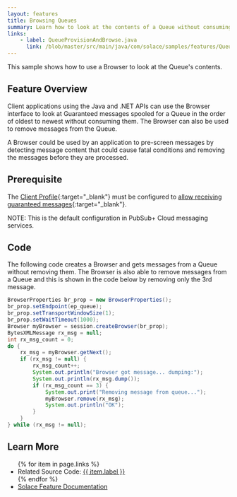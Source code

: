 ```yaml
---
layout: features
title: Browsing Queues
summary: Learn how to look at the contents of a Queue without consuming any messages.
links:
    - label: QueueProvisionAndBrowse.java
      link: /blob/master/src/main/java/com/solace/samples/features/QueueProvisionAndBrowse.java
---
```


This sample shows how to use a Browser to look at the Queue's contents.

## Feature Overview

Client applications using the Java and .NET APIs can use the Browser interface to look at Guaranteed messages spooled for a Queue in the order of oldest to newest without consuming them.  The Browser can also be used to remove messages from the Queue.

A Browser could be used by an application to pre-screen messages by detecting message content that could cause fatal conditions and removing the messages before they are processed.

## Prerequisite

The [Client Profile](https://docs.solace.com/Configuring-and-Managing/Configuring-Client-Profiles.htm){:target="_blank"} must be configured to [allow receiving guaranteed messages](https://docs.solace.com/Configuring-and-Managing/Configuring-Client-Profiles.htm#Allow-G-Msg-Receives){:target="_blank"}.

NOTE:  This is the default configuration in PubSub+ Cloud messaging services.

## Code

The following code creates a Browser and gets messages from a Queue without removing them.  The Browser is also able to remove messages from a Queue and this is shown in the code below by removing only the 3rd message.

```java
BrowserProperties br_prop = new BrowserProperties();
br_prop.setEndpoint(ep_queue);
br_prop.setTransportWindowSize(1);
br_prop.setWaitTimeout(1000);
Browser myBrowser = session.createBrowser(br_prop);
BytesXMLMessage rx_msg = null;
int rx_msg_count = 0;
do {
    rx_msg = myBrowser.getNext();
    if (rx_msg != null) {
        rx_msg_count++;
        System.out.println("Browser got message... dumping:");
        System.out.println(rx_msg.dump());
        if (rx_msg_count == 3) {
            System.out.print("Removing message from queue...");
            myBrowser.remove(rx_msg);
            System.out.println("OK");
        }
    }
} while (rx_msg != null);                    
```

## Learn More

<ul>
{% for item in page.links %}
<li>Related Source Code: <a href="{{ site.repository }}{{ item.link }}" target="_blank">{{ item.label }}</a></li>
{% endfor %}
<li><a href="https://docs.solace.com/Solace-PubSub-Messaging-APIs/Developer-Guide/Browsing-Guaranteed-Mess.htm?Highlight=Browsing" target="_blank">Solace Feature Documentation</a></li>
</ul>


 